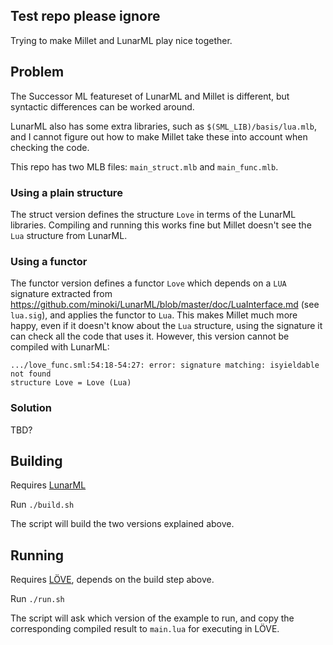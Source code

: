 ## Test repo please ignore

Trying to make Millet and LunarML play nice together.

## Problem

The Successor ML featureset of LunarML and Millet is different, but syntactic
differences can be worked around.

LunarML also has some extra libraries, such as `$(SML_LIB)/basis/lua.mlb`, and
I cannot figure out how to make Millet take these into account when checking
the code.

This repo has two MLB files: `main_struct.mlb` and `main_func.mlb`.

### Using a plain structure

The struct version defines the structure `Love` in terms of the LunarML
libraries. Compiling and running this works fine but Millet doesn't see the
`Lua` structure from LunarML.

### Using a functor

The functor version defines a functor `Love` which depends on a `LUA` signature
extracted from
https://github.com/minoki/LunarML/blob/master/doc/LuaInterface.md (see
`lua.sig`), and applies the functor to `Lua`. This makes Millet much more
happy, even if it doesn't know about the `Lua` structure, using the signature
it can check all the code that uses it. However, this version cannot be compiled with LunarML:

```
.../love_func.sml:54:18-54:27: error: signature matching: isyieldable not found
structure Love = Love (Lua)
```

### Solution

TBD?

## Building

Requires [LunarML](https://github.com/minoki/LunarML)

Run `./build.sh`

The script will build the two versions explained above.

## Running

Requires [LÖVE](https://love2d.org), depends on the build step above.

Run `./run.sh`

The script will ask which version of the example to run, and copy the
corresponding compiled result to `main.lua` for executing in LÖVE.
